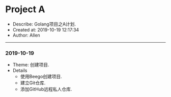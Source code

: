 # Project A
- Describe: Golang项目之A计划.
- Created at: 2019-10-19 12:17:34
- Author: Allen

---

### 2019-10-19
- Theme: 创建项目.
- Details
  - 使用Beego创建项目.
  - 建立Git仓库.
  - 添加GitHub远程私人仓库.
